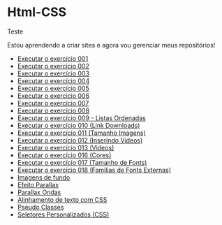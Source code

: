 # Html-CSS
 Teste

 Estou aprendendo a criar sites e agora vou gerenciar meus repositórios!
 <ul>
 <li><a href="https://ser001.github.io/Html-CSS/Exercicios/ex002/index.html">Executar o exercício 001</a></li>
 <li><a href="https://ser001.github.io/Html-CSS/Exercicios/ex001/index.html">Executar o exercício 002</a></li>
 <li><a href="https://ser001.github.io/Html-CSS/Exercicios/ex003/index.html">Executar o exercício 003</a></li>
 <li><a href="https://ser001.github.io/Html-CSS/Exercicios/ex004/index.html">Executar o exercício 004</a></li>
 <li><a href="https://ser001.github.io/Html-CSS/Exercicios/ex005/index.html">Executar o exercício 005</a></li>
 <li><a href="https://ser001.github.io/Html-CSS/Exercicios/ex006/index.html">Executar o exercício 006</a></li>
 <li><a href="https://ser001.github.io/Html-CSS/Exercicios/ex007/index.html">Executar o exercício 007</a></li>
 <li><a href="https://ser001.github.io/Html-CSS/Exercicios/ex008/index.html">Executar o exercício 008</a></li>
 <li><a href="https://ser001.github.io/Html-CSS/Exercicios/ex009/index.html">Executar o exercício 009 - Listas Ordenadas</a></li>
 <li><a href="https://ser001.github.io/Html-CSS/Exercicios/ex0010/index.html">Executar o exercício 010 (Link Downloads)</a></li>
 <li><a href="https://ser001.github.io/Html-CSS/Exercicios/ex011/index.html">Executar o exercício 011 (Tamanho Imagens)</a></li>
 <li><a href="https://ser001.github.io/Html-CSS/Exercicios/ex012/index.html">Executar o exercício 012 (Inserindo Videos)</a></li>
 <li><a href="https://ser001.github.io/Html-CSS/Exercicios/ex013/index.html">Executar o exercício 013 (Videos)</a></li>
 <li><a href="https://ser001.github.io/Html-CSS/Exercicios/ex016/index.html">Executar o exercício 016 (Cores)</a></li>
 <li><a href="https://ser001.github.io/Html-CSS/Exercicios/ex017/index.html">Executar o exercício 017 (Tamanho de Fonts)</a></li>
 <li><a href="https://ser001.github.io/Html-CSS/Exercicios/ex018/index.html">Executar o exercício 018 (Familias de Fonts Externas)</a></li>
 <li><a href="https://ser001.github.io/Html-CSS/Exercicios/ex022/index.html">Imagens de fundo</a></li>
 <li><a href="https://ser001.github.io/Html-CSS/Exercicios/EfeitoParallax/index.html">Efeito Parallax</a></li>
 <li><a href="https://ser001.github.io/Html-CSS/Exercicios/EfeitoParallax-Ondas/index.html">Parallax Ondas</a></li>
 <li><a href="https://ser001.github.io/Html-CSS/Exercicios/AlinhamentosdetextocomCSS/index.html">Alinhamento de texto com CSS</a></li>
 <li><a href="https://ser001.github.io/Html-CSS/Exercicios/Pseudoclasses/index.html">Pseudo Classes</a></li>
 <li><a href="https://ser001.github.io/Html-CSS/Exercicios/SeletoresPersonalizadosCSS/index.html">Seletores Personalizados (CSS)</a></li>
 </ul>


 








